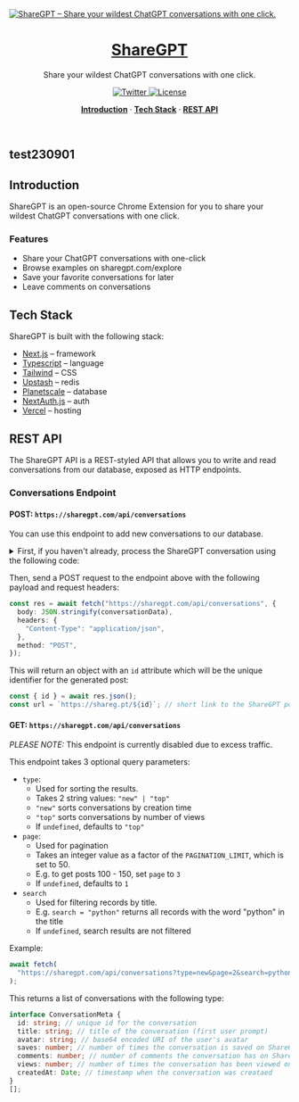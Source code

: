 <a href="https://sharegpt.com">
  <img alt="ShareGPT – Share your wildest ChatGPT conversations with one click." src="https://user-images.githubusercontent.com/28986134/207940414-b2314f7c-de04-4007-bc76-2ebb9d4f993c.png">
  <h1 align="center">ShareGPT</h1>
</a>

<p align="center">
  Share your wildest ChatGPT conversations with one click.
</p>

<p align="center">
  <a href="https://twitter.com/ShareGPT">
    <img src="https://img.shields.io/twitter/follow/sharegpt?style=flat&label=%40dubdotsh&logo=twitter&color=0bf&logoColor=fff" alt="Twitter" />
  </a>
  <a href="https://github.com/domeccleston/sharegpt/blob/main/LICENSE">
    <img src="https://img.shields.io/github/license/domeccleston/sharegpt?label=license&logo=github&color=f80&logoColor=fff" alt="License" />
  </a>
</p>

<p align="center">
  <a href="#introduction"><strong>Introduction</strong></a> ·
  <a href="#tech-stack"><strong>Tech Stack</strong></a> ·
  <a href="#rest-api"><strong>REST API</strong></a>
</p>
<br/>

## test230901

## Introduction

ShareGPT is an open-source Chrome Extension for you to share your wildest ChatGPT conversations with one click.

### Features

- Share your ChatGPT conversations with one-click
- Browse examples on sharegpt.com/explore
- Save your favorite conversations for later
- Leave comments on conversations

## Tech Stack

ShareGPT is built with the following stack:

- [Next.js](https://nextjs.org/) – framework
- [Typescript](https://www.typescriptlang.org/) – language
- [Tailwind](https://tailwindcss.com/) – CSS
- [Upstash](https://upstash.com/) – redis
- [Planetscale](https://planetscale.com/) – database
- [NextAuth.js](https://next-auth.js.org/) – auth
- [Vercel](https://vercel.com/) – hosting

## REST API

The ShareGPT API is a REST-styled API that allows you to write and read conversations from our database, exposed as HTTP endpoints.

### Conversations Endpoint

#### POST: `https://sharegpt.com/api/conversations`

You can use this endpoint to add new conversations to our database.

<details>
<summary>First, if you haven't already, process the ShareGPT conversation using the following code:</summary>

```ts
function conversationData() {
  const threadContainer = document.querySelector(
    "#__next main div:nth-of-type(1) div:nth-of-type(1) div:nth-of-type(1) div:nth-of-type(1)"
  );

  var result = {
    avatarUrl: getAvatarImage(),
    items: [],
  };

  for (const node of threadContainer.children) {
    const markdownContent = node.querySelector(".markdown");

    // tailwind class indicates human or gpt
    if ([...node.classList].includes("dark:bg-gray-800")) {
      result.items.push({
        from: "human",
        value: node.textContent,
      });
      // if it's a GPT response, it might contain code blocks
    } else if ([...node.classList].includes("bg-gray-50")) {
      result.items.push({
        from: "gpt",
        value: markdownContent.outerHTML,
      });
    }
  }

  return result;
}

function getAvatarImage() {
  // Create a canvas element
  const canvas = document.createElement("canvas");

  const image = document.querySelectorAll("img")[1];

  // Set the canvas size to 30x30 pixels
  canvas.width = 30;
  canvas.height = 30;

  // Draw the img onto the canvas
  canvas.getContext("2d").drawImage(image, 0, 0);

  // Convert the canvas to a base64 string as a JPEG image
  const base64 = canvas.toDataURL("image/jpeg");

  return base64;
}
```

</details>

Then, send a POST request to the endpoint above with the following payload and request headers:

```ts
const res = await fetch("https://sharegpt.com/api/conversations", {
  body: JSON.stringify(conversationData),
  headers: {
    "Content-Type": "application/json",
  },
  method: "POST",
});
```

This will return an object with an `id` attribute which will be the unique identifier for the generated post:

```ts
const { id } = await res.json();
const url = `https://shareg.pt/${id}`; // short link to the ShareGPT post
```

#### GET: `https://sharegpt.com/api/conversations`

*PLEASE NOTE:* This endpoint is currently disabled due to excess traffic.

This endpoint takes 3 optional query parameters:

- `type`:
  - Used for sorting the results.
  - Takes 2 string values: `"new" | "top"`
  - `"new"` sorts conversations by creation time
  - `"top"` sorts conversations by number of views
  - If `undefined`, defaults to `"top"`
- `page`:
  - Used for pagination
  - Takes an integer value as a factor of the `PAGINATION_LIMIT`, which is set to 50.
  - E.g. to get posts 100 - 150, set `page` to `3`
  - If `undefined`, defaults to `1`
- `search`
  - Used for filtering records by title.
  - E.g. `search = "python"` returns all records with the word "python" in the title
  - If `undefined`, search results are not filtered

Example:

```ts
await fetch(
  "https://sharegpt.com/api/conversations?type=new&page=2&search=python"
);
```

This returns a list of conversations with the following type:

```ts
interface ConversationMeta {
  id: string; // unique id for the conversation
  title: string; // title of the conversation (first user prompt)
  avatar: string; // base64 encoded URI of the user's avatar
  saves: number; // number of times the conversation is saved on ShareGPT
  comments: number; // number of comments the conversation has on ShareGPT
  views: number; // number of times the conversation has been viewed on ShareGPT
  createdAt: Date; // timestamp when the conversation was creataed
}
[];
```
